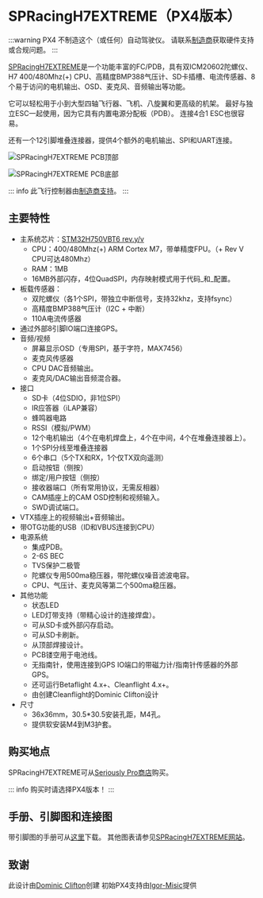 # SPRacingH7EXTREME（PX4版本）

:::warning
PX4 不制造这个（或任何）自动驾驶仪。
请联系[制造商](https://shop.seriouslypro.com)获取硬件支持或合规问题。
:::

[SPRacingH7EXTREME](https://shop.seriouslypro.com/sp-racing-h7-extreme)是一个功能丰富的FC/PDB，具有双ICM20602陀螺仪、H7 400/480Mhz(+) CPU、高精度BMP388气压计、SD卡插槽、电流传感器、8个易于访问的电机输出、OSD、麦克风、音频输出等功能。

它可以轻松用于小到大型四轴飞行器、飞机、八旋翼和更高级的机架。
最好与独立ESC一起使用，因为它具有内置电源分配板（PDB）。
连接4合1 ESC也很容易。

还有一个12引脚堆叠连接器，提供4个额外的电机输出、SPI和UART连接。

![SPRacingH7EXTREME PCB顶部](../../assets/flight_controller/spracingh7extreme/spracingh7extreme-top.jpg)

![SPRacingH7EXTREME PCB底部](../../assets/flight_controller/spracingh7extreme/spracingh7extreme-bottom.jpg)

::: info
此飞行控制器由[制造商支持](../flight_controller/autopilot_manufacturer_supported.md)。
:::

## 主要特性

- 主系统芯片：[STM32H750VBT6 rev.y/v](https://www.st.com/en/microcontrollers-microprocessors/stm32h750vb.html)
  - CPU：400/480Mhz(+) ARM Cortex M7，带单精度FPU。（+ Rev V CPU可达480Mhz）
  - RAM：1MB
  - 16MB外部闪存，4位QuadSPI，内存映射模式用于代码_和_配置。
- 板载传感器：
  - 双陀螺仪（各1个SPI，带独立中断信号，支持32khz，支持fsync）
  - 高精度BMP388气压计（I2C + 中断）
  - 110A电流传感器
- 通过外部8引脚IO端口连接GPS。
- 音频/视频
  - 屏幕显示OSD（专用SPI，基于字符，MAX7456）
  - 麦克风传感器
  - CPU DAC音频输出。
  - 麦克风/DAC输出音频混合器。
- 接口
  - SD卡（4位SDIO，非1位SPI）
  - IR应答器（iLAP兼容）
  - 蜂鸣器电路
  - RSSI（模拟/PWM）
  - 12个电机输出（4个在电机焊盘上，4个在中间，4个在堆叠连接器上）。
  - 1个SPI分线至堆叠连接器
  - 6个串口（5个TX和RX，1个仅TX双向遥测）
  - 启动按钮（侧按）
  - 绑定/用户按钮（侧按）
  - 接收器端口（所有常用协议，无需反相器）
  - CAM插座上的CAM OSD控制和视频输入。
  - SWD调试端口。
- VTX插座上的视频输出+音频输出。
- 带OTG功能的USB（ID和VBUS连接到CPU）
- 电源系统
  - 集成PDB。
  - 2-6S BEC
  - TVS保护二极管
  - 陀螺仪专用500ma稳压器，带陀螺仪噪音滤波电容。
  - CPU、气压计、麦克风等第二个500ma稳压器。
- 其他功能
  - 状态LED
  - LED灯带支持（带精心设计的连接焊盘）。
  - 可从SD卡或外部闪存启动。
  - 可从SD卡刷新。
  - 从顶部焊接设计。
  - PCB镂空用于电池线。
  - 无指南针，使用连接到GPS IO端口的带磁力计/指南针传感器的外部GPS。
  - 还可运行Betaflight 4.x+、Cleanflight 4.x+。
  - 由创建Cleanflight的Dominic Clifton设计
- 尺寸
  - 36x36mm，30.5\*30.5安装孔距，M4孔。
  - 提供软安装M4到M3护套。

## 购买地点

SPRacingH7EXTREME可从[Seriously Pro商店](https://shop.seriouslypro.com/sp-racing-h7-extreme)购买。

::: info
购买时请选择PX4版本！
:::

## 手册、引脚图和连接图

带引脚图的手册可从[这里](http://seriouslypro.com/files/SPRacingH7EXTREME-Manual-latest.pdf)下载。
其他图表请参见[SPRacingH7EXTREME网站](http://seriouslypro.com/products/spracingh7extreme)。

## 致谢

此设计由[Dominic Clifton](https://github.com/hydra)创建
初始PX4支持由[Igor-Misic](https://github.com/Igor-Misic)提供
